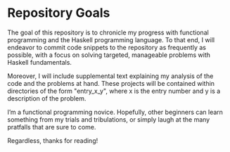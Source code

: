 # Repository Goals

The goal of this repository is to chronicle my progress with functional 
programming and the Haskell programming language.  To that end, I will 
endeavor to commit code snippets to the repository as frequently as possible, 
with a focus on solving targeted, manageable problems with Haskell 
fundamentals.  

Moreover, I will include supplemental text explaining my analysis of the code 
and the problems at hand.  These projects will be contained within directories 
of the form "entry_x_y", where x is the entry number and y is a description of 
the problem.

I’m a functional programming novice.  Hopefully, other beginners can learn 
something from my trials and tribulations, or simply laugh at the many 
pratfalls that are sure to come.

Regardless, thanks for reading!
